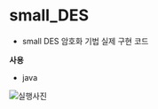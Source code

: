 # small_DES
- small DES 암호화 기법 실제 구현 코드

**사용**
- java

![실행사진](https://github.com/user-attachments/assets/e66b4a1e-2827-4c38-8a4f-54c45ceb07b9)
